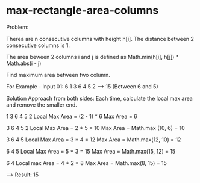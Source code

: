 # max-rectangle-area-columns

Problem:

Therea are n consecutive columns with height h[i]. The distance between 2 consecutive columns is 1.

The area beween 2 columns i and j is defined as Math.min(h[i], h[j]) * Math.abs(i - j)

Find maximum area between two column.

For Example - Input 01:
6
1 3 6 4 5 2
--> 15 (Between 6 and 5)

Solution
Approach from both sides:
Each time, calculate the local max area and remove the smaller end.

1 3 6 4 5 2
Local Max Area = (2 - 1) * 6
Max Area = 6

3 6 4 5 2
Local Max Area = 2 * 5 = 10
Max Area = Math.max (10, 6) = 10

3 6 4 5
Local Max Area = 3 * 4 = 12
Max Area = Math.max(12, 10) = 12

6 4 5
Local Max Area = 5 * 3 = 15
Max Area = Math.max(15, 12) = 15

6 4
Local max Area = 4 * 2 = 8
Max Area = Math.max(8, 15) = 15

--> Result: 15

